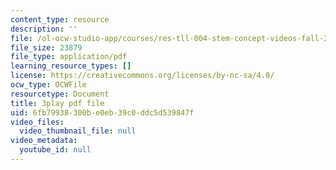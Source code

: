 ```yaml
---
content_type: resource
description: ''
file: /ol-ocw-studio-app/courses/res-tll-004-stem-concept-videos-fall-2013/6fb79938300be0eb39c0ddc5d539847f_mVQOmLTXLbQ.pdf
file_size: 23879
file_type: application/pdf
learning_resource_types: []
license: https://creativecommons.org/licenses/by-nc-sa/4.0/
ocw_type: OCWFile
resourcetype: Document
title: 3play pdf file
uid: 6fb79938-300b-e0eb-39c0-ddc5d539847f
video_files:
  video_thumbnail_file: null
video_metadata:
  youtube_id: null
---
```

